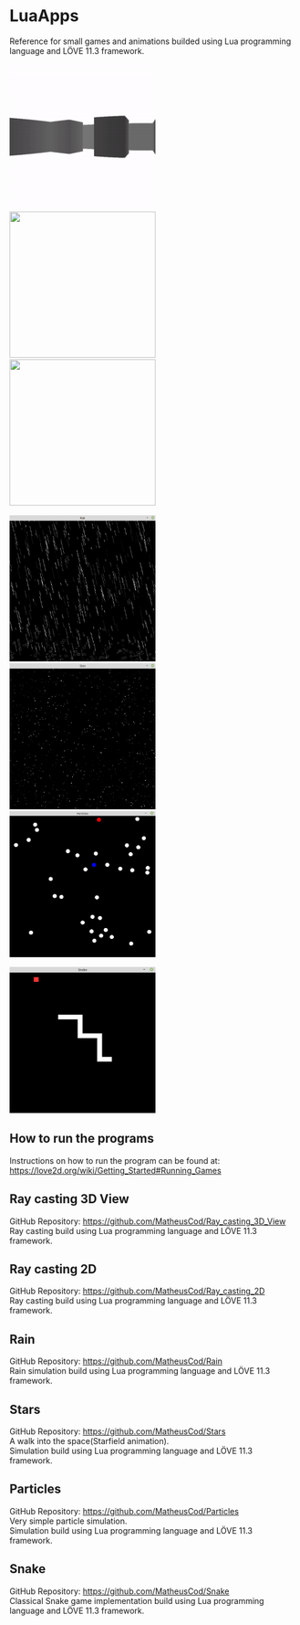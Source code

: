 # LuaApps
Reference for small games and animations builded using Lua programming language and LÖVE 11.3 framework.

<p>
  <img src="https://github.com/MatheusCod/LuaApps/blob/master/images/ray_casting_3D_preview.gif" width="256" height="256">
  <img src="https://github.com/MatheusCod/LuaApps/blob/master/images/ray_casting_2D_1_preview.gif" width="256" height="256">
  <img src="https://github.com/MatheusCod/LuaApps/blob/master/images/ray_casting_2D_2_preview.gif" width="256" height="256">
</p>
<p>
  <img src="https://github.com/MatheusCod/LuaApps/blob/master/images/rain_screenshot.png" width="256" height="256">
  <img src="https://github.com/MatheusCod/LuaApps/blob/master/images/stars_screenshot.png" width="256" height="256">
  <img src="https://github.com/MatheusCod/LuaApps/blob/master/images/particles_screenshot.png" width="256" height="256">
</p>
<p>
  <img src="https://github.com/MatheusCod/LuaApps/blob/master/images/snake_screenshot.png" width="256" height="256">
</p>

## How to run the programs
Instructions on how to run the program can be found at: https://love2d.org/wiki/Getting_Started#Running_Games

## Ray casting 3D View
GitHub Repository: https://github.com/MatheusCod/Ray_casting_3D_View <br>
Ray casting build using Lua programming language and LÖVE 11.3 framework.

## Ray casting 2D
GitHub Repository: https://github.com/MatheusCod/Ray_casting_2D <br>
Ray casting build using Lua programming language and LÖVE 11.3 framework.

## Rain
GitHub Repository: https://github.com/MatheusCod/Rain <br>
Rain simulation build using Lua programming language and LÖVE 11.3 framework.

## Stars
GitHub Repository: https://github.com/MatheusCod/Stars <br>
A walk into the space(Starfield animation). <br>
Simulation build using Lua programming language and LÖVE 11.3 framework.

## Particles
GitHub Repository: https://github.com/MatheusCod/Particles <br>
Very simple particle simulation. <br>
Simulation build using Lua programming language and LÖVE 11.3 framework.

## Snake
GitHub Repository: https://github.com/MatheusCod/Snake <br>
Classical Snake game implementation build using Lua programming language and LÖVE 11.3 framework.
